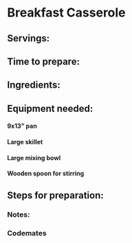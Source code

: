 # Breakfast Casserole

## Servings: 

## Time to prepare: 

## Ingredients:


## Equipment needed:

#### 9x13" pan
#### Large skillet
#### Large mixing bowl
#### Wooden spoon for stirring

## Steps for preparation:



### Notes:



### Codemates #

